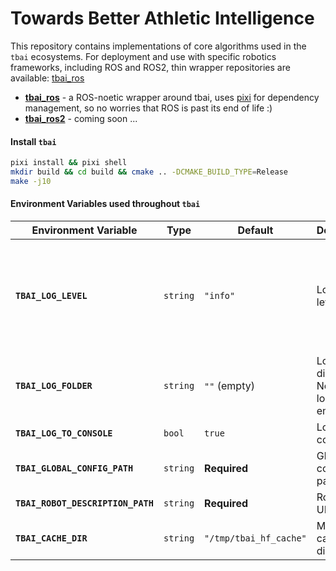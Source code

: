 # Towards Better Athletic Intelligence
This repository contains implementations of core algorithms used in the `tbai` ecosystems. For deployment and use with specific robotics frameworks, including ROS and ROS2, thin wrapper repositories are available: [tbai_ros](https://github.com/lnotspotl/tbai_ros)

- [**tbai_ros**](https://github.com/lnotspotl/tbai_ros) - a ROS-noetic wrapper around tbai, uses [pixi](pixi.sh) for dependency management, so no worries that ROS is past its end of life :)
- [**tbai_ros2**]() - coming soon ...

#### Install `tbai`
```bash
pixi install && pixi shell
mkdir build && cd build && cmake .. -DCMAKE_BUILD_TYPE=Release
make -j10
```

#### Environment Variables used throughout `tbai`

| Environment Variable | Type | Default | Description | Usage |
|---------------------|------|---------|-------------|-------|
| **`TBAI_LOG_LEVEL`** | `string` | `"info"` | Logging level | Log verbosity. Values: `"trace"`, `"debug"`, `"info"`, `"warn"`, `"error"`, `"critical"` |
| **`TBAI_LOG_FOLDER`** | `string` | `""` (empty) | Log file directory. No file logging if empty | Logs saved here if set |
| **`TBAI_LOG_TO_CONSOLE`** | `bool` | `true` | Log to console | Show logs in terminal |
| **`TBAI_GLOBAL_CONFIG_PATH`** | `string` | **Required** | Global config file path | Main YAML config file |
| **`TBAI_ROBOT_DESCRIPTION_PATH`** | `string` | **Required** | Robot URDF path | Robot model file |
| **`TBAI_CACHE_DIR`** | `string` | `"/tmp/tbai_hf_cache"` | Model cache directory | For downloaded models |
